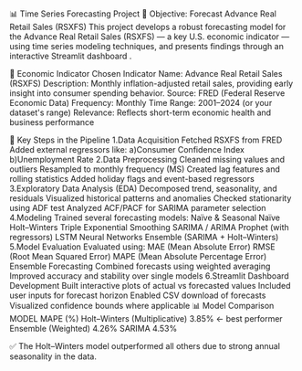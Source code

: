 📊 Time Series Forecasting Project
📘 Objective: Forecast Advance Real Retail Sales (RSXFS)
This project develops a robust forecasting model for the Advance Real Retail Sales (RSXFS) — a key U.S. economic indicator — using time series modeling techniques, and presents findings through an interactive Streamlit dashboard .

🎯 Economic Indicator Chosen
Indicator Name: Advance Real Retail Sales (RSXFS)
Description: Monthly inflation-adjusted retail sales, providing early insight into consumer spending behavior.
Source: FRED (Federal Reserve Economic Data)
Frequency: Monthly
Time Range: 2001–2024 (or your dataset's range)
Relevance: Reflects short-term economic health and business performance

🧹 Key Steps in the Pipeline
1.Data Acquisition
  Fetched RSXFS from FRED
  Added external regressors like:
    a)Consumer Confidence Index
    b)Unemployment Rate
2.Data Preprocessing
  Cleaned missing values and outliers
  Resampled to monthly frequency (MS)
  Created lag features and rolling statistics
  Added holiday flags and event-based regressors
3.Exploratory Data Analysis (EDA)
  Decomposed trend, seasonality, and residuals
  Visualized historical patterns and anomalies
  Checked stationarity using ADF test
  Analyzed ACF/PACF for SARIMA parameter selection
4.Modeling
  Trained several forecasting models:
  Naïve & Seasonal Naïve
  Holt–Winters Triple Exponential Smoothing
  SARIMA / ARIMA
  Prophet (with regressors)
  LSTM Neural Networks
  Ensemble (SARIMA + Holt–Winters)
5.Model Evaluation
  Evaluated using:
  MAE (Mean Absolute Error)
  RMSE (Root Mean Squared Error)
  MAPE (Mean Absolute Percentage Error)
  Ensemble Forecasting
  Combined forecasts using weighted averaging
  Improved accuracy and stability over single models
6.Streamlit Dashboard Development
  Built interactive plots of actual vs forecasted values
  Included user inputs for forecast horizon
  Enabled CSV download of forecasts
  Visualized confidence bounds where applicable
📊 Model Comparison
MODEL
MAPE (%)
Holt–Winters (Multiplicative)
3.85% ← best performer
Ensemble (Weighted)
4.26%
SARIMA
4.53%

✅ The Holt–Winters model outperformed all others due to strong annual seasonality in the data.
